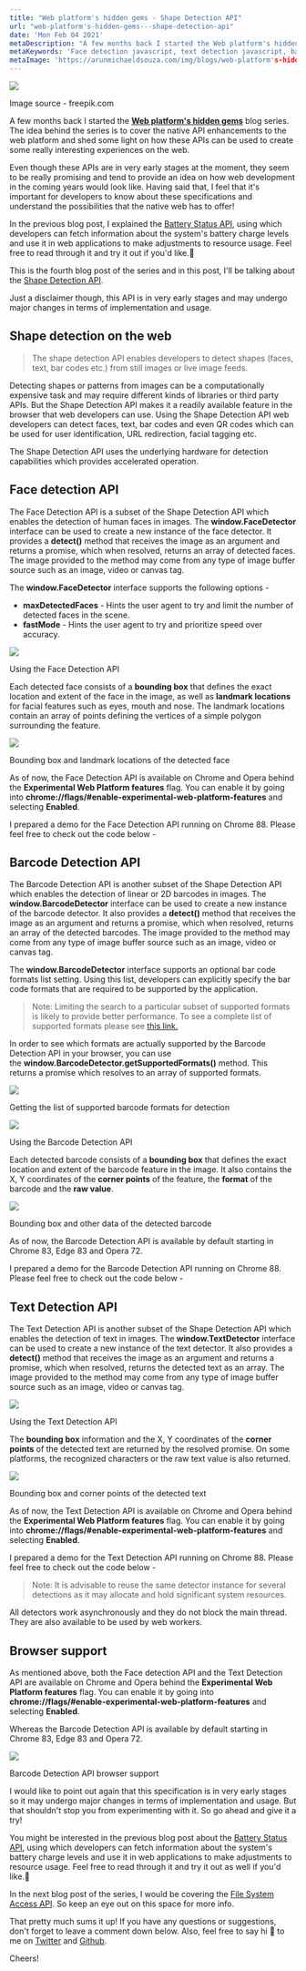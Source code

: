 ```yaml
---
title: "Web platform's hidden gems - Shape Detection API"
url: "web-platform's-hidden-gems---shape-detection-api"
date: 'Mon Feb 04 2021'
metaDescription: "A few months back I started the Web platform's hidden gems blog series. The idea behind the series is to cover the native API enhancements to the web platform and shed some light on how these APIs can be used to create some really interesting experiences on the web. Even though these APIs are in very early stages at the moment, they seem to be really promising and tend to provide an idea on how web development in the coming years would look like. Having said that, I feel that it's important for developers to know about these specifications and understand the possibilities that the native web has to offer! In the previous blog post, I explained the Battery Status API, using which developers can fetch information about the system's battery charge levels and use it in web applications to make adjustments to resource usage. Feel free to read through it and try it out if you'd like. This is the fourth blog post of the series and in this post, I'll be talking about the Shape Detection API."
metaKeywords: 'Face detection javascript, text detection javascript, barcode detection javascript, QR code detection javascript, shape detection API, facial tagging, facial recognition javascript, artificial intelligence, machine learning, opencv, web platform, web development'
metaImage: 'https://arunmichaeldsouza.com/img/blogs/web-platform's-hidden-gems---shape-detection-api/1.png'
---
```


![](/img/blogs/web-platform's-hidden-gems---shape-detection-api/1.png)

Image source - freepik.com

A few months back I started the [**Web platform's hidden gems**](<https://arunmichaeldsouza.com/blog/web-platform's-hidden-gems-(series)>) blog series. The idea behind the series is to cover the native API enhancements to the web platform and shed some light on how these APIs can be used to create some really interesting experiences on the web.

Even though these APIs are in very early stages at the moment, they seem to be really promising and tend to provide an idea on how web development in the coming years would look like. Having said that, I feel that it's important for developers to know about these specifications and understand the possibilities that the native web has to offer!

In the previous blog post, I explained the [Battery Status API](https://arunmichaeldsouza.com/blog/web-platform's-hidden-gems---battery-status-api), using which developers can fetch information about the system's battery charge levels and use it in web applications to make adjustments to resource usage. Feel free to read through it and try it out if you'd like.🙂

This is the fourth blog post of the series and in this post, I'll be talking about the [Shape Detection API](https://wicg.github.io/shape-detection-api/).

Just a disclaimer though, this API is in very early stages and may undergo major changes in terms of implementation and usage.

## Shape detection on the web

> The shape detection API enables developers to detect shapes (faces, text, bar codes etc.) from still images or live image feeds.

Detecting shapes or patterns from images can be a computationally expensive task and may require different kinds of libraries or third party APIs. But the Shape Detection API makes it a readily available feature in the browser that web developers can use. Using the Shape Detection API web developers can detect faces, text, bar codes and even QR codes which can be used for user identification, URL redirection, facial tagging etc.

The Shape Detection API uses the underlying hardware for detection capabilities which provides accelerated operation.

## Face detection API

The Face Detection API is a subset of the Shape Detection API which enables the detection of human faces in images. The **window.FaceDetector** interface can be used to create a new instance of the face detector. It provides a **detect()** method that receives the image as an argument and returns a promise, which when resolved, returns an array of detected faces. The image provided to the method may come from any type of image buffer source such as an image, video or canvas tag.

The **window.FaceDetector** interface supports the following options -

- **maxDetectedFaces** \- Hints the user agent to try and limit the number of detected faces in the scene.
- **fastMode** - Hints the user agent to try and prioritize speed over accuracy.

![](/img/blogs/web-platform's-hidden-gems---shape-detection-api/2.png)

Using the Face Detection API

Each detected face consists of a **bounding box** that defines the exact location and extent of the face in the image, as well as **landmark locations** for facial features such as eyes, mouth and nose. The landmark locations contain an array of points defining the vertices of a simple polygon surrounding the feature.

![](/img/blogs/web-platform's-hidden-gems---shape-detection-api/3.png)

Bounding box and landmark locations of the detected face

As of now, the Face Detection API is available on Chrome and Opera behind the **Experimental Web Platform features** flag. You can enable it by going into **chrome://flags/#enable-experimental-web-platform-features** and selecting **Enabled**.

I prepared a demo for the Face Detection API running on Chrome 88. Please feel free to check out the code below -

## Barcode Detection API

The Barcode Detection API is another subset of the Shape Detection API which enables the detection of linear or 2D barcodes in images. The **window.BarcodeDetector** interface can be used to create a new instance of the barcode detector. It also provides a **detect()** method that receives the image as an argument and returns a promise, which when resolved, returns an array of the detected barcodes. The image provided to the method may come from any type of image buffer source such as an image, video or canvas tag.

The **window.BarcodeDetector** interface supports an optional bar code formats list setting. Using this list, developers can explicitly specify the bar code formats that are required to be supported by the application.

> Note: Limiting the search to a particular subset of supported formats is likely to provide better performance. To see a complete list of  supported formats please see [this link.](https://developer.mozilla.org/en-US/docs/Web/API/Barcode_Detection_API#supported_barcode_formats)

In order to see which formats are actually supported by the Barcode Detection API in your browser, you can use the **window.BarcodeDetector.getSupportedFormats()** method. This returns a promise which resolves to an array of supported formats.

![](/img/blogs/web-platform's-hidden-gems---shape-detection-api/4.png)

Getting the list of supported barcode formats for detection

![](/img/blogs/web-platform's-hidden-gems---shape-detection-api/5.png)

Using the Barcode Detection API

Each detected barcode consists of a **bounding box** that defines the exact location and extent of the barcode feature in the image. It also contains the X, Y coordinates of the **corner points** of the feature, the **format** of the barcode and the **raw value**.

![](/img/blogs/web-platform's-hidden-gems---shape-detection-api/6.png)

Bounding box and other data of the detected barcode

As of now, the Barcode Detection API is available by default starting in Chrome 83, Edge 83 and Opera 72.

I prepared a demo for the Barcode Detection API running on Chrome 88. Please feel free to check out the code below -

## Text Detection API

The Text Detection API is another subset of the Shape Detection API which enables the detection of text in images. The **window.TextDetector** interface can be used to create a new instance of the text detector. It also provides a **detect()** method that receives the image as an argument and returns a promise, which when resolved, returns the detected text as an array. The image provided to the method may come from any type of image buffer source such as an image, video or canvas tag.

![](/img/blogs/web-platform's-hidden-gems---shape-detection-api/7.png)

Using the Text Detection API

The **bounding box** information and the X, Y coordinates of the **corner points** of the detected text are returned by the resolved promise. On some platforms, the recognized characters or the raw text value is also returned.

![](/img/blogs/web-platform's-hidden-gems---shape-detection-api/8.png)

Bounding box and corner points of the detected text

As of now, the Text Detection API is available on Chrome and Opera behind the **Experimental Web Platform features** flag. You can enable it by going into **chrome://flags/#enable-experimental-web-platform-features** and selecting **Enabled**.

I prepared a demo for the Text Detection API running on Chrome 88. Please feel free to check out the code below -

> Note: It is advisable to reuse the same detector instance for several detections as it may allocate and hold significant system resources.

All detectors work asynchronously and they do not block the main thread. They are also available to be used by web workers.

## Browser support

As mentioned above, both the Face detection API and the Text Detection API are available on Chrome and Opera behind the **Experimental Web Platform features** flag. You can enable it by going into **chrome://flags/#enable-experimental-web-platform-features** and selecting **Enabled**.

Whereas the Barcode Detection API is available by default starting in Chrome 83, Edge 83 and Opera 72.

![](/img/blogs/web-platform's-hidden-gems---shape-detection-api/9.png)

Barcode Detection API browser support

I would like to point out again that this specification is in very early stages so it may undergo major changes in terms of implementation and usage. But that shouldn't stop you from experimenting with it. So go ahead and give it a try!

You might be interested in the previous blog post about the [Battery Status API](https://arunmichaeldsouza.com/blog/web-platform's-hidden-gems---battery-status-api), using which developers can fetch information about the system's battery charge levels and use it in web applications to make adjustments to resource usage. Feel free to read through it and try it out as well if you'd like.🙂

In the next blog post of the series, I would be covering the [File System Access API](https://wicg.github.io/file-system-access/). So keep an eye out on this space for more info.

That pretty much sums it up! If you have any questions or suggestions, don't forget to leave a comment down below. Also, feel free to say hi 👋 to me on [Twitter](https://twitter.com/amdsouza92) and [Github](https://github.com/ArunMichaelDsouza).

Cheers!
